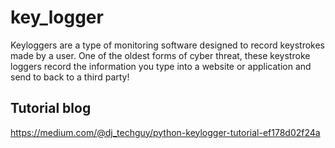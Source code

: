 # key_logger
Keyloggers are a type of monitoring software designed to record keystrokes made by a user. One of the oldest forms of cyber threat, these keystroke loggers record the information you type into a website or application and send to back to a third party!

## Tutorial blog
https://medium.com/@dj_techguy/python-keylogger-tutorial-ef178d02f24a
